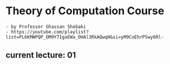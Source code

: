 # Theory of Computation Course
    - by Professor Ghassan Shobaki
    - https://youtube.com/playlist?list=PL6KMWPQP_DM9Y7IgaEWa_OHAl3RkAQwqH&si=yM9CoEhrPSwy6Rl-

## current lecture: 01
